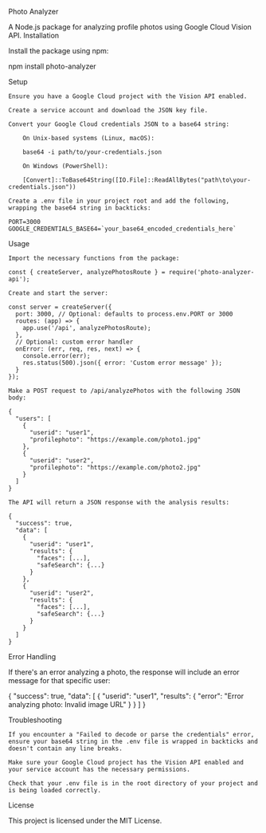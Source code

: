 Photo Analyzer

A Node.js package for analyzing profile photos using Google Cloud Vision API.
Installation

Install the package using npm:

npm install photo-analyzer

Setup

    Ensure you have a Google Cloud project with the Vision API enabled.

    Create a service account and download the JSON key file.

    Convert your Google Cloud credentials JSON to a base64 string:

        On Unix-based systems (Linux, macOS):

        base64 -i path/to/your-credentials.json

        On Windows (PowerShell):

        [Convert]::ToBase64String([IO.File]::ReadAllBytes("path\to\your-credentials.json"))

    Create a .env file in your project root and add the following, wrapping the base64 string in backticks:

    PORT=3000
    GOOGLE_CREDENTIALS_BASE64=`your_base64_encoded_credentials_here`

Usage

    Import the necessary functions from the package:

    const { createServer, analyzePhotosRoute } = require('photo-analyzer-api');

    Create and start the server:

    const server = createServer({
      port: 3000, // Optional: defaults to process.env.PORT or 3000
      routes: (app) => {
        app.use('/api', analyzePhotosRoute);
      },
      // Optional: custom error handler
      onError: (err, req, res, next) => {
        console.error(err);
        res.status(500).json({ error: 'Custom error message' });
      }
    });

    Make a POST request to /api/analyzePhotos with the following JSON body:

    {
      "users": [
        {
          "userid": "user1",
          "profilephoto": "https://example.com/photo1.jpg"
        },
        {
          "userid": "user2",
          "profilephoto": "https://example.com/photo2.jpg"
        }
      ]
    }

    The API will return a JSON response with the analysis results:

    {
      "success": true,
      "data": [
        {
          "userid": "user1",
          "results": {
            "faces": [...],
            "safeSearch": {...}
          }
        },
        {
          "userid": "user2",
          "results": {
            "faces": [...],
            "safeSearch": {...}
          }
        }
      ]
    }

Error Handling

If there's an error analyzing a photo, the response will include an error message for that specific user:

{
  "success": true,
  "data": [
    {
      "userid": "user1",
      "results": {
        "error": "Error analyzing photo: Invalid image URL"
      }
    }
  ]
}

Troubleshooting

    If you encounter a "Failed to decode or parse the credentials" error, ensure your base64 string in the .env file is wrapped in backticks and doesn't contain any line breaks.

    Make sure your Google Cloud project has the Vision API enabled and your service account has the necessary permissions.

    Check that your .env file is in the root directory of your project and is being loaded correctly.

License

This project is licensed under the MIT License.